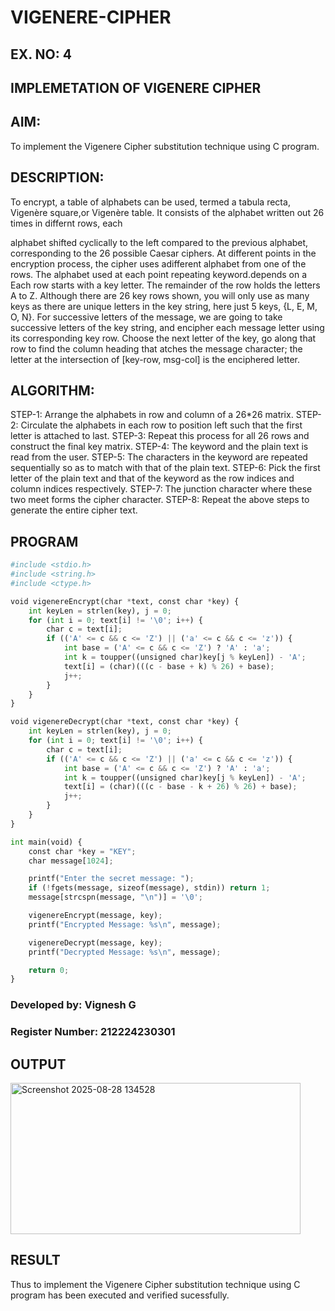 # VIGENERE-CIPHER
## EX. NO: 4
 

## IMPLEMETATION OF VIGENERE CIPHER
 

## AIM:

To implement the Vigenere Cipher substitution technique using C program.

## DESCRIPTION:

To encrypt, a table of alphabets can be used, termed a tabula recta, Vigenère square,or Vigenère table. It consists of the alphabet written out 26 times in differnt rows, each
 
alphabet shifted cyclically to the left compared to the previous alphabet, corresponding to the 26 possible Caesar ciphers. At different points in the encryption process, the cipher uses adifferent alphabet from one of the rows. The alphabet used at each point repeating keyword.depends on a Each row starts with a key letter. The remainder of the row holds the letters A to Z. Although there are 26 key rows shown, you will only use as many keys as there are unique letters in the key string, here just 5 keys, {L, E, M, O, N}. For successive letters of the message, we are going to take successive letters of the key string, and encipher each message letter using its corresponding key row. Choose the next letter of the key, go along that row to find the column heading that	atches the message character; the letter at the intersection of
[key-row, msg-col] is the enciphered letter.


## ALGORITHM:

STEP-1: Arrange the alphabets in row and column of a 26*26 matrix.
STEP-2: Circulate the alphabets in each row to position left such that the first letter is attached to last.
STEP-3: Repeat this process for all 26 rows and construct the final key matrix.
STEP-4: The keyword and the plain text is read from the user.
STEP-5: The characters in the keyword are repeated sequentially so as to match with that of the plain text.
STEP-6: Pick the first letter of the plain text and that of the keyword as the row indices and column indices respectively.
STEP-7: The junction character where these two meet forms the cipher character.
STEP-8: Repeat the above steps to generate the entire cipher text.


## PROGRAM
```python
#include <stdio.h>
#include <string.h>
#include <ctype.h>

void vigenereEncrypt(char *text, const char *key) {
    int keyLen = strlen(key), j = 0;
    for (int i = 0; text[i] != '\0'; i++) {
        char c = text[i];
        if (('A' <= c && c <= 'Z') || ('a' <= c && c <= 'z')) {
            int base = ('A' <= c && c <= 'Z') ? 'A' : 'a';
            int k = toupper((unsigned char)key[j % keyLen]) - 'A';
            text[i] = (char)(((c - base + k) % 26) + base);
            j++;
        }
    }
}

void vigenereDecrypt(char *text, const char *key) {
    int keyLen = strlen(key), j = 0;
    for (int i = 0; text[i] != '\0'; i++) {
        char c = text[i];
        if (('A' <= c && c <= 'Z') || ('a' <= c && c <= 'z')) {
            int base = ('A' <= c && c <= 'Z') ? 'A' : 'a';
            int k = toupper((unsigned char)key[j % keyLen]) - 'A';
            text[i] = (char)(((c - base - k + 26) % 26) + base);
            j++;
        }
    }
}

int main(void) {
    const char *key = "KEY";
    char message[1024];

    printf("Enter the secret message: ");
    if (!fgets(message, sizeof(message), stdin)) return 1;
    message[strcspn(message, "\n")] = '\0';

    vigenereEncrypt(message, key);
    printf("Encrypted Message: %s\n", message);

    vigenereDecrypt(message, key);
    printf("Decrypted Message: %s\n", message);

    return 0;
}
```

### Developed by: Vignesh G
### Register Number: 212224230301

## OUTPUT

<img width="464" height="242" alt="Screenshot 2025-08-28 134528" src="https://github.com/user-attachments/assets/2a034251-2f35-448a-acdf-0115a1148e7a" />


## RESULT
Thus to implement the Vigenere Cipher substitution technique using C program has been executed and verified sucessfully.
